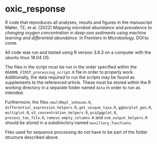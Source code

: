 # oxic_response
R code that reproduces all analyses, results and figures in the manuscript 
Møller, TE, et al. (2022) *Mapping microbial abundance and prevalence to changing oxygen concentration in 
deep-sea sediments using machine learning and differential abundance.*
In Frontiers in Microbiology. DOI:to come.

All code was run and tested using R version 3.6.3 on a computer with the ubuntu linux 18.04 OS.

The files in the script must be run in the order specified within the `README_FIRST_processing_script.R` file in order to properly work. 
Additionally, the data required to run the scripts may be found as supplements to the referenced article. 
These must be stored within the R working directory in a separate folder named `data` in order to run as intended.

Furthermore, the files `cmultRepl_inhouse.R`, `differential_expression_helpers.R`, `get_unique_taxa.R`, `ggbarplot_gen.R`,
`multiplot.R`, `o2_concentration_helpers.R`, `pca2ggplot.R`, `process_tax_file.R`, `remove_empty_columns.R` and `svm_output_helpers.R` 
should be stored in a subdirectory named `auxillary_functions`.

Files used for sequence processing do not have to be part of the folder structure described above.
